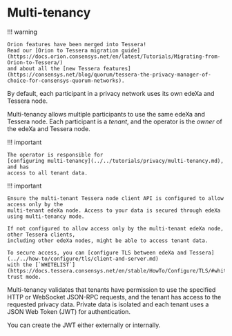 # Multi-tenancy

!!! warning

```
Orion features have been merged into Tessera!
Read our [Orion to Tessera migration guide](https://docs.orion.consensys.net/en/latest/Tutorials/Migrating-from-Orion-to-Tessera/)
and about all the [new Tessera features](https://consensys.net/blog/quorum/tessera-the-privacy-manager-of-choice-for-consensys-quorum-networks).
```

By default, each participant in a privacy network uses its own edeXa and Tessera node.

Multi-tenancy allows multiple participants to use the same edeXa and Tessera node. Each participant is a _tenant_, and the operator is the _owner_ of the edeXa and Tessera node.

!!! important

```
The operator is responsible for
[configuring multi-tenancy](../../tutorials/privacy/multi-tenancy.md), and has
access to all tenant data.
```

!!! important

```
Ensure the multi-tenant Tessera node client API is configured to allow access only by the
multi-tenant edeXa node. Access to your data is secured through edeXa using multi-tenancy mode.

If not configured to allow access only by the multi-tenant edeXa node, other Tessera clients,
including other edeXa nodes, might be able to access tenant data.

To secure access, you can [configure TLS between edeXa and Tessera](../../how-to/configure/tls/client-and-server.md)
with the [`WHITELIST`](https://docs.tessera.consensys.net/en/stable/HowTo/Configure/TLS/#whitelist)
trust mode.
```

Multi-tenancy validates that tenants have permission to use the specified HTTP or WebSocket JSON-RPC requests, and the tenant has access to the requested privacy data. Private data is isolated and each tenant uses a JSON Web Token (JWT) for authentication.

You can create the JWT either externally or internally.
